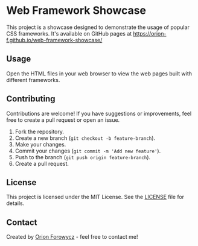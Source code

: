 # Web Framework Showcase

This project is a showcase designed to demonstrate the usage of popular CSS frameworks. It's available on GitHub pages at <https://orion-f.github.io/web-framework-showcase/>

## Usage

Open the HTML files in your web browser to view the web pages built with different frameworks.

## Contributing

Contributions are welcome! If you have suggestions or improvements, feel free to create a pull request or open an issue.

1. Fork the repository.
2. Create a new branch (`git checkout -b feature-branch`).
3. Make your changes.
4. Commit your changes (`git commit -m 'Add new feature'`).
5. Push to the branch (`git push origin feature-branch`).
6. Create a pull request.

## License

This project is licensed under the MIT License. See the [LICENSE](http://opensource.org/licenses/mit-license.php) file for details.

## Contact

Created by [Orion Forowycz](https://github.com/Orion-F) - feel free to contact me!
